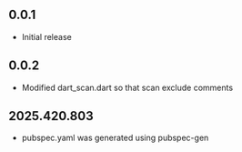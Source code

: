 ## 0.0.1

- Initial release

## 0.0.2

- Modified dart_scan.dart so that scan exclude comments

## 2025.420.803

- pubspec.yaml was generated using pubspec-gen

